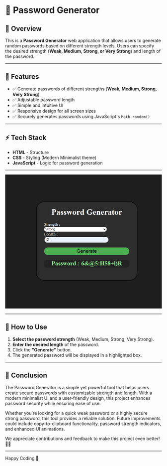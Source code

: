 # 🔐 Password Generator

## 📌 Overview

This is a **Password Generator** web application that allows users to generate random passwords based on different strength levels. Users can specify the desired strength (**Weak, Medium, Strong, or Very Strong**) and length of the password.  

---

## 🎯 Features

- ✅ Generate passwords of different strengths (**Weak, Medium, Strong, Very Strong**)<br>
- ✅ Adjustable password length<br>
- ✅ Simple and intuitive UI<br>
- ✅ Responsive design for all screen sizes<br>
- ✅ Securely generates passwords using JavaScript's `Math.random()`<br>

---

## ⚡ Tech Stack

- **HTML** - Structure  <br>
- **CSS** - Styling (Modern Minimalist theme)  <br>
- **JavaScript** - Logic for password generation  <br>

---

<div align="center">
    <img src="Images/Password generator.png" alt="project snapshot" width="600px">
</div>

---

## 🚀 How to Use
1. **Select the password strength** (Weak, Medium, Strong, Very Strong).  <br>
2. **Enter the desired length** of the password.  <br>
3. Click the **"Generate"** button.  <br>
4. The generated password will be displayed in a highlighted box.  <br>

---

## 📝 Conclusion

The Password Generator is a simple yet powerful tool that helps users create secure passwords with customizable strength and length. With a modern minimalist UI and a user-friendly design, this project enhances password security while ensuring ease of use.

Whether you're looking for a quick weak password or a highly secure strong password, this tool provides a reliable solution. Future improvements could include copy-to-clipboard functionality, password strength indicators, and enhanced UI animations.

We appreciate contributions and feedback to make this project even better! 🚀🔐

---

Happy Coding 🚀


